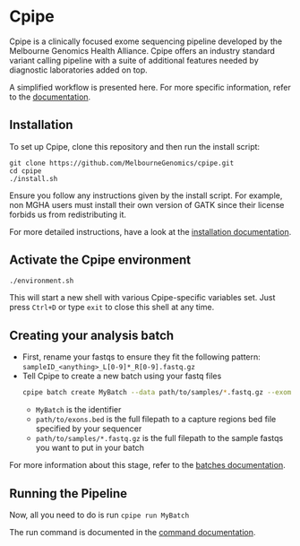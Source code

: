 # Cpipe  

Cpipe is a clinically focused exome sequencing pipeline developed
by the Melbourne Genomics Health Alliance. Cpipe offers an industry
standard variant calling pipeline with a suite of additional features 
needed by diagnostic laboratories added on top.

A simplified workflow is presented here. For more specific information, refer to the [documentation](docs/index.md).

## Installation

To set up Cpipe, clone this repository and then run the install script:

    git clone https://github.com/MelbourneGenomics/cpipe.git
    cd cpipe
    ./install.sh
    
Ensure you follow any instructions given by the install script. For example, non MGHA users must install their own
version of GATK since their license forbids us from redistributing it.
    
For more detailed instructions, have a look at the [installation documentation](docs/install.md).

## Activate the Cpipe environment
```bash
./environment.sh
```
This will start a new shell with various Cpipe-specific variables set. Just press `Ctrl+D` or type `exit` to close this
shell at any time.

## Creating your analysis batch
* First, rename your fastqs to ensure they fit the following pattern:
`sampleID_<anything>_L[0-9]*_R[0-9].fastq.gz`
* Tell Cpipe to create a new batch using your fastq files
   ```bash
   cpipe batch create MyBatch --data path/to/samples/*.fastq.gz --exome path/to/exons.bed
   ```
  * `MyBatch` is the identifier 
  * `path/to/exons.bed` is the full filepath to a capture regions bed file specified by your sequencer
  * `path/to/samples/*.fastq.gz` is the full filepath to the sample fastqs you want to put in your batch

For more information about this stage, refer to the [batches documentation](docs/batches.md).

## Running the Pipeline

Now, all you need to do is run `cpipe run MyBatch`

The run command is documented in the [command documentation](docs/commands.md#run).
